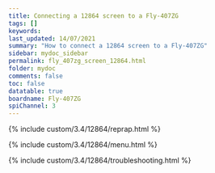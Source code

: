 ```yaml
---
title: Connecting a 12864 screen to a Fly-407ZG
tags: []
keywords: 
last_updated: 14/07/2021
summary: "How to connect a 12864 screen to a Fly-407ZG"
sidebar: mydoc_sidebar
permalink: fly_407zg_screen_12864.html
folder: mydoc
comments: false
toc: false
datatable: true
boardname: Fly-407ZG
spiChannel: 3
---
```


{% include custom/3.4/12864/reprap.html %}

{% include custom/3.4/12864/menu.html %}

{% include custom/3.4/12864/troubleshooting.html %}

